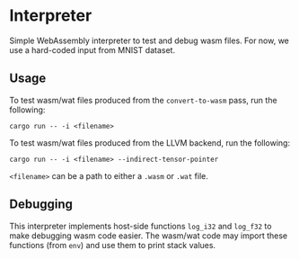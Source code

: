 # Interpreter

Simple WebAssembly interpreter to test and debug wasm files.
For now, we use a hard-coded input from MNIST dataset.

## Usage
To test wasm/wat files produced from the `convert-to-wasm` pass, run the following:
```
cargo run -- -i <filename>
```
To test wasm/wat files produced from the LLVM backend, run the following:
```
cargo run -- -i <filename> --indirect-tensor-pointer
```
`<filename>` can be a path to either a `.wasm` or `.wat` file.

## Debugging
This interpreter implements host-side functions `log_i32` and `log_f32` to make
debugging wasm code easier.
The wasm/wat code may import these functions (from `env`) and use them to print
stack values.
